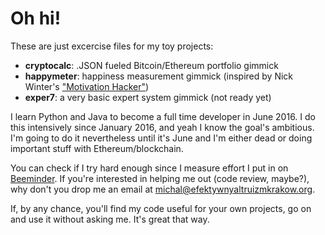 # Oh hi!
These are just excercise files for my toy projects:

- **cryptocalc**: .JSON fueled Bitcoin/Ethereum portfolio gimmick
- **happymeter**: happiness measurement gimmick (inspired by Nick Winter's ["Motivation Hacker"])
- **exper7**: a very basic expert system gimmick (not ready yet)

I learn Python and Java to become a full time developer in June 2016. I  do this intensively since January 2016, and yeah I know the goal's ambitious. I'm going to do it nevertheless until it's June and I'm either dead or doing important stuff with Ethereum/blockchain.

You can check if I try hard enough since I measure effort I put in on [Beeminder]. If you're interested in helping me out (code review, maybe?), why don't you drop me an email at michal@efektywnyaltruizmkrakow.org.

If, by any chance, you'll find my code useful for your own projects, go on and use it without asking me. It's great that way.

["Motivation Hacker"]: http://www.nickwinter.net/the-motivation-hacker
[Beeminder]: https://www.beeminder.com/michal_t/goals/code
